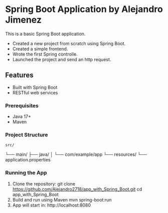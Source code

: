# Spring Boot Application by Alejandro Jimenez

This is a basic Spring Boot application.
- Created a new project from scratch using Spring Boot.
- Created a simple frontend.
- Wrote the first Spring controlle.
- Launched the project and send an http request.

## Features

- Built with Spring Boot
- RESTful web services

### Prerequisites

- Java 17+ 
- Maven 

### Project Structure

    src/
 └── main/
     ├── java/
     │   └── com/example/app
     └── resources/
         └── application.properties

### Running the App

1. Clone the repository:
   git clone https://github.com/Alejandro2718/app_with_Spring_Boot.git
   cd app_with_Spring_Boot
2. Build and run using Maven
    mvn spring-boot:run
3. App will start in:
    http://localhost:8080